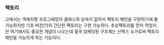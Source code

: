 ### 팩토리

고에서는 객체지향 프로그래밍의 클래스와 상속이 없어서 팩토리 패턴을 구현하기에 불가능하지만 기초 버전(?)의 간단한 팩토리는 구현 가능하다.
추상팩토리를 먼저 적었지만 여기에서도 중요한 개념이 나오는데 결국 임베딩된 구조체는 신택스 슈가로써 팩토리 패턴을 가능하게 하는 기능이다.
